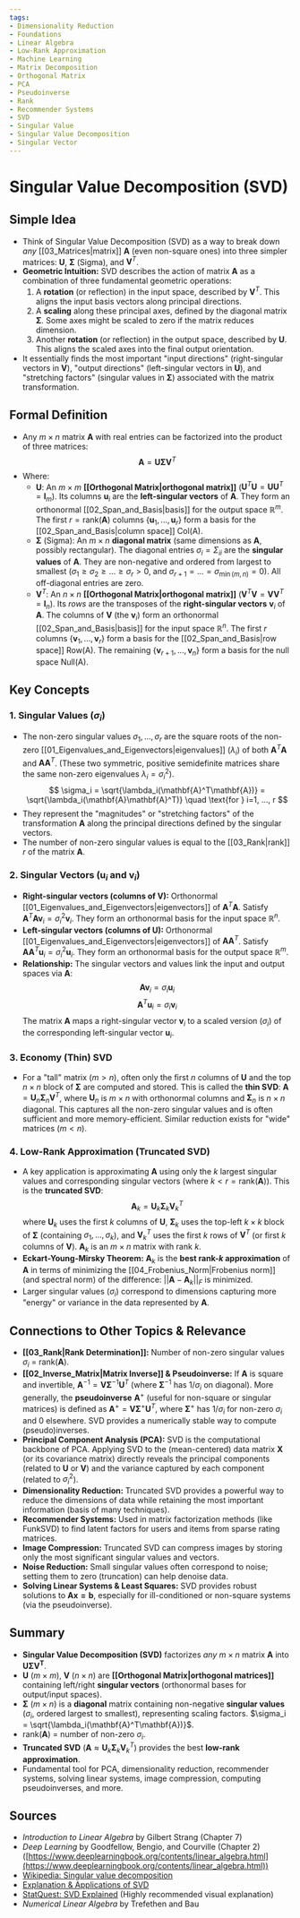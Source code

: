 ```yaml
---
tags:
- Dimensionality Reduction
- Foundations
- Linear Algebra
- Low-Rank Approximation
- Machine Learning
- Matrix Decomposition
- Orthogonal Matrix
- PCA
- Pseudoinverse
- Rank
- Recommender Systems
- SVD
- Singular Value
- Singular Value Decomposition
- Singular Vector
---
```


# Singular Value Decomposition (SVD)

## Simple Idea
*   Think of Singular Value Decomposition (SVD) as a way to break down *any* [[03_Matrices|matrix]] $\mathbf{A}$ (even non-square ones) into three simpler matrices: $\mathbf{U}$, $\mathbf{\Sigma}$ (Sigma), and $\mathbf{V}^T$.
*   **Geometric Intuition:** SVD describes the action of matrix $\mathbf{A}$ as a combination of three fundamental geometric operations:
    1.  A **rotation** (or reflection) in the input space, described by $\mathbf{V}^T$. This aligns the input basis vectors along principal directions.
    2.  A **scaling** along these principal axes, defined by the diagonal matrix $\mathbf{\Sigma}$. Some axes might be scaled to zero if the matrix reduces dimension.
    3.  Another **rotation** (or reflection) in the output space, described by $\mathbf{U}$. This aligns the scaled axes into the final output orientation.
*   It essentially finds the most important "input directions" (right-singular vectors in $\mathbf{V}$), "output directions" (left-singular vectors in $\mathbf{U}$), and "stretching factors" (singular values in $\mathbf{\Sigma}$) associated with the matrix transformation.

## Formal Definition
*   Any $m \times n$ matrix $\mathbf{A}$ with real entries can be factorized into the product of three matrices:
    $$ \mathbf{A} = \mathbf{U} \mathbf{\Sigma} \mathbf{V}^T $$
*   Where:
    *   $\mathbf{U}$: An $m \times m$ **[[Orthogonal Matrix|orthogonal matrix]]** ($\mathbf{U}^T\mathbf{U} = \mathbf{U}\mathbf{U}^T = \mathbf{I}_m$). Its columns $\mathbf{u}_i$ are the **left-singular vectors** of $\mathbf{A}$. They form an orthonormal [[02_Span_and_Basis|basis]] for the output space $\mathbb{R}^m$. The first $r = \text{rank}(\mathbf{A})$ columns $\{\mathbf{u}_1, ..., \mathbf{u}_r\}$ form a basis for the [[02_Span_and_Basis|column space]] Col(A).
    *   $\mathbf{\Sigma}$ (Sigma): An $m \times n$ **diagonal matrix** (same dimensions as $\mathbf{A}$, possibly rectangular). The diagonal entries $\sigma_i = \Sigma_{ii}$ are the **singular values** of $\mathbf{A}$. They are non-negative and ordered from largest to smallest ($\sigma_1 \ge \sigma_2 \ge \dots \ge \sigma_r > 0$, and $\sigma_{r+1} = \dots = \sigma_{\min(m,n)} = 0$). All off-diagonal entries are zero.
    *   $\mathbf{V}^T$: An $n \times n$ **[[Orthogonal Matrix|orthogonal matrix]]** ($\mathbf{V}^T\mathbf{V} = \mathbf{V}\mathbf{V}^T = \mathbf{I}_n$). Its *rows* are the transposes of the **right-singular vectors** $\mathbf{v}_i$ of $\mathbf{A}$. The columns of $\mathbf{V}$ (the $\mathbf{v}_i$) form an orthonormal [[02_Span_and_Basis|basis]] for the input space $\mathbb{R}^n$. The first $r$ columns $\{\mathbf{v}_1, ..., \mathbf{v}_r\}$ form a basis for the [[02_Span_and_Basis|row space]] Row(A). The remaining $\{\mathbf{v}_{r+1}, ..., \mathbf{v}_n\}$ form a basis for the null space Null(A).

## Key Concepts

### 1. Singular Values ($\sigma_i$)
*   The non-zero singular values $\sigma_1, ..., \sigma_r$ are the square roots of the non-zero [[01_Eigenvalues_and_Eigenvectors|eigenvalues]] ($\lambda_i$) of both $\mathbf{A}^T\mathbf{A}$ and $\mathbf{A}\mathbf{A}^T$. (These two symmetric, positive semidefinite matrices share the same non-zero eigenvalues $\lambda_i = \sigma_i^2$).
    $$ \sigma_i = \sqrt{\lambda_i(\mathbf{A}^T\mathbf{A})} = \sqrt{\lambda_i(\mathbf{A}\mathbf{A}^T)} \quad \text{for } i=1, ..., r $$
*   They represent the "magnitudes" or "stretching factors" of the transformation $\mathbf{A}$ along the principal directions defined by the singular vectors.
*   The number of non-zero singular values is equal to the [[03_Rank|rank]] $r$ of the matrix $\mathbf{A}$.

### 2. Singular Vectors ($\mathbf{u}_i$ and $\mathbf{v}_i$)
*   **Right-singular vectors (columns of $\mathbf{V}$):** Orthonormal [[01_Eigenvalues_and_Eigenvectors|eigenvectors]] of $\mathbf{A}^T\mathbf{A}$. Satisfy $\mathbf{A}^T\mathbf{A}\mathbf{v}_i = \sigma_i^2 \mathbf{v}_i$. They form an orthonormal basis for the input space $\mathbb{R}^n$.
*   **Left-singular vectors (columns of $\mathbf{U}$):** Orthonormal [[01_Eigenvalues_and_Eigenvectors|eigenvectors]] of $\mathbf{A}\mathbf{A}^T$. Satisfy $\mathbf{A}\mathbf{A}^T\mathbf{u}_i = \sigma_i^2 \mathbf{u}_i$. They form an orthonormal basis for the output space $\mathbb{R}^m$.
*   **Relationship:** The singular vectors and values link the input and output spaces via $\mathbf{A}$:
    $$ \mathbf{A}\mathbf{v}_i = \sigma_i \mathbf{u}_i $$
    $$ \mathbf{A}^T\mathbf{u}_i = \sigma_i \mathbf{v}_i $$
    The matrix $\mathbf{A}$ maps a right-singular vector $\mathbf{v}_i$ to a scaled version ($\sigma_i$) of the corresponding left-singular vector $\mathbf{u}_i$.

### 3. Economy (Thin) SVD
*   For a "tall" matrix ($m > n$), often only the first $n$ columns of $\mathbf{U}$ and the top $n \times n$ block of $\mathbf{\Sigma}$ are computed and stored. This is called the **thin SVD**: $\mathbf{A} = \mathbf{U}_n \mathbf{\Sigma}_n \mathbf{V}^T$, where $\mathbf{U}_n$ is $m \times n$ with orthonormal columns and $\mathbf{\Sigma}_n$ is $n \times n$ diagonal. This captures all the non-zero singular values and is often sufficient and more memory-efficient. Similar reduction exists for "wide" matrices ($m < n$).

### 4. Low-Rank Approximation (Truncated SVD)
*   A key application is approximating $\mathbf{A}$ using only the $k$ largest singular values and corresponding singular vectors (where $k < r = \text{rank}(\mathbf{A})$). This is the **truncated SVD**:
    $$ \mathbf{A}_k = \mathbf{U}_k \mathbf{\Sigma}_k \mathbf{V}_k^T $$
    where $\mathbf{U}_k$ uses the first $k$ columns of $\mathbf{U}$, $\mathbf{\Sigma}_k$ uses the top-left $k \times k$ block of $\mathbf{\Sigma}$ (containing $\sigma_1, ..., \sigma_k$), and $\mathbf{V}_k^T$ uses the first $k$ rows of $\mathbf{V}^T$ (or first $k$ columns of $\mathbf{V}$). $\mathbf{A}_k$ is an $m \times n$ matrix with rank $k$.
*   **Eckart-Young-Mirsky Theorem:** $\mathbf{A}_k$ is the **best rank-$k$ approximation** of $\mathbf{A}$ in terms of minimizing the [[04_Frobenius_Norm|Frobenius norm]] (and spectral norm) of the difference: $||\mathbf{A} - \mathbf{A}_k||_F$ is minimized.
*   Larger singular values ($\sigma_i$) correspond to dimensions capturing more "energy" or variance in the data represented by $\mathbf{A}$.

## Connections to Other Topics & Relevance
*   **[[03_Rank|Rank Determination]]:** Number of non-zero singular values $\sigma_i$ = $\text{rank}(\mathbf{A})$.
*   **[[02_Inverse_Matrix|Matrix Inverse]] & Pseudoinverse:** If $\mathbf{A}$ is square and invertible, $\mathbf{A}^{-1} = \mathbf{V} \mathbf{\Sigma}^{-1} \mathbf{U}^T$ (where $\mathbf{\Sigma}^{-1}$ has $1/\sigma_i$ on diagonal). More generally, the **pseudoinverse** $\mathbf{A}^+$ (useful for non-square or singular matrices) is defined as $\mathbf{A}^+ = \mathbf{V} \mathbf{\Sigma}^+ \mathbf{U}^T$, where $\mathbf{\Sigma}^+$ has $1/\sigma_i$ for non-zero $\sigma_i$ and 0 elsewhere. SVD provides a numerically stable way to compute (pseudo)inverses.
*   **Principal Component Analysis (PCA):** SVD is the computational backbone of PCA. Applying SVD to the (mean-centered) data matrix $\mathbf{X}$ (or its covariance matrix) directly reveals the principal components (related to $\mathbf{U}$ or $\mathbf{V}$) and the variance captured by each component (related to $\sigma_i^2$).
*   **Dimensionality Reduction:** Truncated SVD provides a powerful way to reduce the dimensions of data while retaining the most important information (basis of many techniques).
*   **Recommender Systems:** Used in matrix factorization methods (like FunkSVD) to find latent factors for users and items from sparse rating matrices.
*   **Image Compression:** Truncated SVD can compress images by storing only the most significant singular values and vectors.
*   **Noise Reduction:** Small singular values often correspond to noise; setting them to zero (truncation) can help denoise data.
*   **Solving Linear Systems & Least Squares:** SVD provides robust solutions to $\mathbf{Ax=b}$, especially for ill-conditioned or non-square systems (via the pseudoinverse).

## Summary
*   **Singular Value Decomposition (SVD)** factorizes *any* $m \times n$ matrix $\mathbf{A}$ into $\mathbf{U \Sigma V^T}$.
*   $\mathbf{U}$ ($m \times m$), $\mathbf{V}$ ($n \times n$) are **[[Orthogonal Matrix|orthogonal matrices]]** containing left/right **singular vectors** (orthonormal bases for output/input spaces).
*   $\mathbf{\Sigma}$ ($m \times n$) is a **diagonal** matrix containing non-negative **singular values** ($\sigma_i$, ordered largest to smallest), representing scaling factors. $\sigma_i = \sqrt{\lambda_i(\mathbf{A}^T\mathbf{A})}$.
*   $\text{rank}(\mathbf{A})$ = number of non-zero $\sigma_i$.
*   **Truncated SVD** ($\mathbf{A} \approx \mathbf{U}_k \mathbf{\Sigma}_k \mathbf{V}_k^T$) provides the best **low-rank approximation**.
*   Fundamental tool for PCA, dimensionality reduction, recommender systems, solving linear systems, image compression, computing pseudoinverses, and more.

## Sources
*   *Introduction to Linear Algebra* by Gilbert Strang (Chapter 7)
*   *Deep Learning* by Goodfellow, Bengio, and Courville (Chapter 2) ([https://www.deeplearningbook.org/contents/linear_algebra.html](https://www.deeplearningbook.org/contents/linear_algebra.html))
*   [Wikipedia: Singular value decomposition](https://en.wikipedia.org/wiki/Singular_value_decomposition)
*   [Explanation & Applications of SVD](https://towardsdatascience.com/singular-value-decomposition-svd-the-swiss-army-knife-of-linear-algebra-5523d55cb8f4)
*   [StatQuest: SVD Explained](https://www.youtube.com/watch?v=mBcLRGuAFUk) (Highly recommended visual explanation)
*   *Numerical Linear Algebra* by Trefethen and Bau